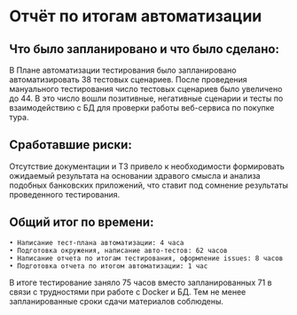 # Отчёт по итогам автоматизации

## Что было запланировано и что было сделано:

В Плане автоматизации тестирования было запланировано автоматизировать 38 тестовых сценариев. После проведения мануального тестирования число тестовых сценариев было увеличено до 44. В это число вошли позитивные, негативные сценарии и тесты по взаимодействию с БД для проверки работы веб-сервиса по покупке тура. 
 
 ## Сработавшие риски:
 
 Отсутствие документации и ТЗ привело к необходимости формировать ожидаемый результата на основании здравого смысла и анализа подобных банковских приложений, что ставит под сомнение результаты проведенного тестирования. 
 
 ## Общий итог по времени:
 
    • Написание тест-плана автоматизации: 4 часа
    • Подготовка окружения, написание авто-тестов: 62 часов
    • Написание отчета по итогам тестирования, оформление issues: 8 часов
    • Подготовка отчета по итогом автоматизации: 1 час

В итоге тестирование заняло 75 часов вместо запланированных  71 в связи с трудностями при работе с Docker и БД. Тем не менее запланированные сроки сдачи материалов соблюдены. 
